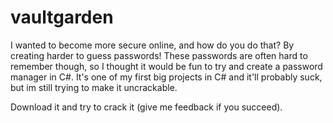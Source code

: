 # vaultgarden
I wanted to become more secure online, and how do you do that? By creating harder to guess passwords! 
These passwords are often hard to remember though, so I thought it would be fun to try and create a password manager in C#. 
It's one of my first big projects in C# and it'll probably suck, but im still trying to make it uncrackable. 

Download it and try to crack it (give me feedback if you succeed).

